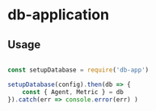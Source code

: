 # db-application

## Usage

``` js

const setupDatabase = require('db-app')

setupDatabase(config).then(db => {
    const { Agent, Metric } = db
}).catch(err => console.error(err) )

```